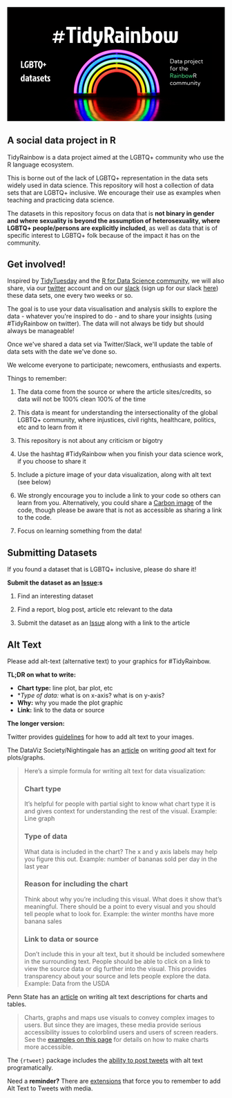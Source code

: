 
<img  src='./assets/TidyRainbow-banner.png'>

## A social data project in R

TidyRainbow is a data project aimed at the LGBTQ+ community who use the R language ecosystem.

This is borne out of the lack of LGBTQ+ representation in the data sets widely used in data science. This repository will host a collection of data sets that are LGBTQ+ inclusive. We encourage their use as examples when teaching and practicing data science.

The datasets in this repository focus on data that is **not binary in gender and where sexuality is beyond the assumption of heterosexuality, where LGBTQ+ people/persons are explicitly included**, as well as data that is of specific interest to LGBTQ+ folk because of the impact it has on the community.

## Get involved!

Inspired by [TidyTuesday](https://github.com/rfordatascience/tidytuesday) and the [R for Data Science community](https://www.rfordatasci.com/), we will also share, via our [twitter](https://twitter.com/R_LGBTQ) account and on our [slack](https://rainbowr.slack.com) (sign up for our slack [here](https://docs.google.com/forms/d/1y7SOWE3IW-fpR_5Cd4mK-CMUpFZ-hvhY4cTj34JqTVE/)) these data sets, one every two weeks or so. 

The goal is to use your data visualisation and analysis skills to explore the data - whatever you're inspired to do - and to share your insights (using #TidyRainbow on twitter). The data will not always be tidy but should always be manageable!

Once we've shared a data set via Twitter/Slack, we'll update the table of data sets with the date we've done so.

We welcome everyone to participate; newcomers, enthusiasts and experts.

Things to remember:

  1. The data come from the source or where the article sites/credits, so data will not be 100% clean 100% of the time
  
  2. This data is meant for understanding the intersectionality of the global LGBTQ+ community, where injustices, civil rights, healthcare, politics, etc and to learn from it
  
  3. This repository is not about any criticism or bigotry
  
  4. Use the hashtag #TidyRainbow when you finish your data science work, if you choose to share it
  
  5. Include a picture image of your data visualization, along with alt text (see below)
  
  6. We strongly encourage you to include a link to your code so others can learn from you. Alternatively, you could share a [Carbon image](https://carbon.now.sh/) of the code, though please be aware that is not as accessible as sharing a link to the code.
  
  7. Focus on learning something from the data!

## Submitting Datasets

If you found a dataset that is LGBTQ+ inclusive, please do share it!

**Submit the dataset as an [Issue](https://github.com/r-lgbtq/tidyrainbow/issues):s**  

1. Find an interesting dataset  

2. Find a report, blog post, article etc relevant to the data   

3. Submit the dataset as an [Issue](https://github.com/r-lgbtq/tidyrainbow/issues) along with a link to the article  


## Alt Text

Please add alt-text (alternative text) to your graphics for #TidyRainbow. 

**TL;DR on what to write:**

- **Chart type:** line plot, bar plot, etc
- **Type of data:* what is on x-axis? what is on y-axis?
- **Why:** why you made the plot graphic
- **Link:** link to the data or source

**The longer version:**

Twitter provides [guidelines](https://help.twitter.com/en/using-twitter/picture-descriptions) for how to add alt text to your images.

The DataViz Society/Nightingale has an [article](https://medium.com/nightingale/writing-alt-text-for-data-visualization-2a218ef43f81) on writing _good_ alt text for plots/graphs.
> Here’s a simple formula for writing alt text for data visualization:
> ### Chart type
> It’s helpful for people with partial sight to know what chart type it is and gives context for understanding the rest of the visual.
> Example: Line graph
> ### Type of data
> What data is included in the chart? The x and y axis labels may help you figure this out.
> Example: number of bananas sold per day in the last year
> ### Reason for including the chart
> Think about why you’re including this visual. What does it show that’s meaningful. There should be a point to every visual and you should tell people what to look for.
> Example: the winter months have more banana sales
> ### Link to data or source
> Don’t include this in your alt text, but it should be included somewhere in the surrounding text. People should be able to click on a link to view the source data or dig further into the visual. This provides transparency about your source and lets people explore the data.
> Example: Data from the USDA

Penn State has an [article](https://accessibility.psu.edu/images/charts/) on writing alt text descriptions for charts and tables.

> Charts, graphs and maps use visuals to convey complex images to users. But since they are images, these media provide serious accessibility issues to colorblind users and users of screen readers. See the [examples on this page](https://accessibility.psu.edu/images/charts/) for details on how to make charts more accessible.

The `{rtweet}` package includes the [ability to post tweets](https://docs.ropensci.org/rtweet/reference/post_tweet.html) with alt text programatically.

Need a **reminder?** There are [extensions](https://chrome.google.com/webstore/detail/twitter-required-alt-text/fpjlpckbikddocimpfcgaldjghimjiik/related) that force you to remember to add Alt Text to Tweets with media.

